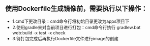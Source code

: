 ## 使用Dockerfile生成镜像前，需要执行以下操作：
* 1.cmd下更改目录：cmd命令行将初始目录更改为apps项目下
* 2.使用gradle来对当前项目进行打包：cmd命令行执行 gradlew.bat web:build -x test -x check
* 3.待打包完成后再执行Dockerfile文件进行image的创建
